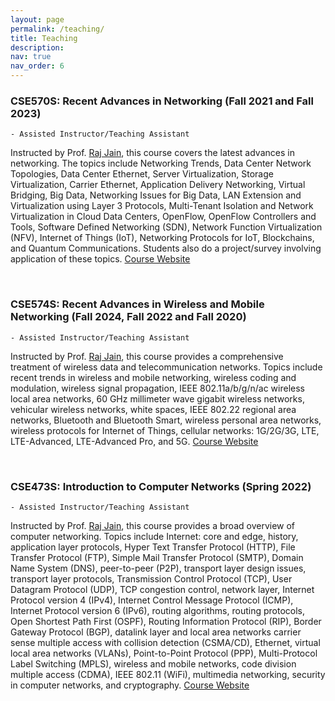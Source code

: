```yaml
---
layout: page
permalink: /teaching/
title: Teaching
description: 
nav: true
nav_order: 6
---
```


### CSE570S: Recent Advances in Networking (Fall 2021 and Fall 2023)
	- Assisted Instructor/Teaching Assistant

Instructed by Prof. [Raj Jain](https://www.cse.wustl.edu/~jain/), this course covers the latest advances in networking. The topics include Networking Trends, Data Center Network Topologies, Data Center Ethernet, Server Virtualization, Storage Virtualization, Carrier Ethernet, Application Delivery Networking, Virtual Bridging, Big Data, Networking Issues for Big Data, LAN Extension and Virtualization using Layer 3 Protocols, Multi-Tenant Isolation and Network Virtualization in Cloud Data Centers, OpenFlow, OpenFlow Controllers and Tools, Software Defined Networking (SDN), Network Function Virtualization (NFV), Internet of Things (IoT), Networking Protocols for IoT, Blockchains, and Quantum Communications. Students also do a project/survey involving application of these topics. [Course Website](https://www.cse.wustl.edu/~jain/cse570-23/index.html) 

<br>

### CSE574S: Recent Advances in Wireless and Mobile Networking (Fall 2024, Fall 2022 and Fall 2020)
	- Assisted Instructor/Teaching Assistant

Instructed by Prof. [Raj Jain](https://www.cse.wustl.edu/~jain/), this course provides a comprehensive treatment of wireless data and telecommunication networks. Topics include recent trends in wireless and mobile networking, wireless coding and modulation, wireless signal propagation, IEEE 802.11a/b/g/n/ac wireless local area networks, 60 GHz millimeter wave gigabit wireless networks, vehicular wireless networks, white spaces, IEEE 802.22 regional area networks, Bluetooth and Bluetooth Smart, wireless personal area networks, wireless protocols for Internet of Things, cellular networks: 1G/2G/3G, LTE, LTE-Advanced, LTE-Advanced Pro, and 5G. [Course Website](https://www.cse.wustl.edu/~jain/cse574-20/index.html) 

<br>

### CSE473S: Introduction to Computer Networks (Spring 2022)
	- Assisted Instructor/Teaching Assistant

Instructed by Prof. [Raj Jain](https://www.cse.wustl.edu/~jain/), this course provides a broad overview of computer networking. Topics include Internet: core and edge, history, application layer protocols, Hyper Text Transfer Protocol (HTTP), File Transfer Protocol (FTP), Simple Mail Transfer Protocol (SMTP), Domain Name System (DNS), peer-to-peer (P2P), transport layer design issues, transport layer protocols, Transmission Control Protocol (TCP), User Datagram Protocol (UDP), TCP congestion control, network layer, Internet Protocol version 4 (IPv4), Internet Control Message Protocol (ICMP), Internet Protocol version 6 (IPv6), routing algorithms, routing protocols, Open Shortest Path First (OSPF), Routing Information Protocol (RIP), Border Gateway Protocol (BGP), datalink layer and local area networks carrier sense multiple access with collision detection (CSMA/CD), Ethernet, virtual local area networks (VLANs), Point-to-Point Protocol (PPP), Multi-Protocol Label Switching (MPLS), wireless and mobile networks, code division multiple access (CDMA), IEEE 802.11 (WiFi), multimedia networking, security in computer networks, and cryptography. [Course Website](https://www.cse.wustl.edu/~jain/cse473-22/index.html) 